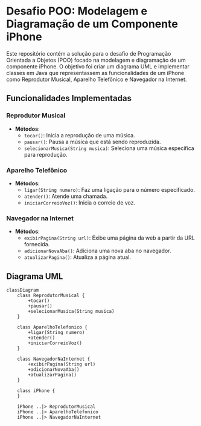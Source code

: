 # Desafio POO: Modelagem e Diagramação de um Componente iPhone

Este repositório contém a solução para o desafio de Programação Orientada a Objetos (POO) focado na modelagem e diagramação de um componente iPhone. O objetivo foi criar um diagrama UML e implementar classes em Java que representassem as funcionalidades de um iPhone como Reprodutor Musical, Aparelho Telefônico e Navegador na Internet.

## Funcionalidades Implementadas

### Reprodutor Musical
- **Métodos**:
  - `tocar()`: Inicia a reprodução de uma música.
  - `pausar()`: Pausa a música que está sendo reproduzida.
  - `selecionarMusica(String musica)`: Seleciona uma música específica para reprodução.

### Aparelho Telefônico
- **Métodos**:
  - `ligar(String numero)`: Faz uma ligação para o número especificado.
  - `atender()`: Atende uma chamada.
  - `iniciarCorreioVoz()`: Inicia o correio de voz.

### Navegador na Internet
- **Métodos**:
  - `exibirPagina(String url)`: Exibe uma página da web a partir da URL fornecida.
  - `adicionarNovaAba()`: Adiciona uma nova aba no navegador.
  - `atualizarPagina()`: Atualiza a página atual.

## Diagrama UML

```mermaid
classDiagram
    class ReprodutorMusical {
        +tocar()
        +pausar()
        +selecionarMusica(String musica)
    }

    class AparelhoTelefonico {
        +ligar(String numero)
        +atender()
        +iniciarCorreioVoz()
    }

    class NavegadorNaInternet {
        +exibirPagina(String url)
        +adicionarNovaAba()
        +atualizarPagina()
    }

    class iPhone {
    }

    iPhone ..|> ReprodutorMusical
    iPhone ..|> AparelhoTelefonico
    iPhone ..|> NavegadorNaInternet





